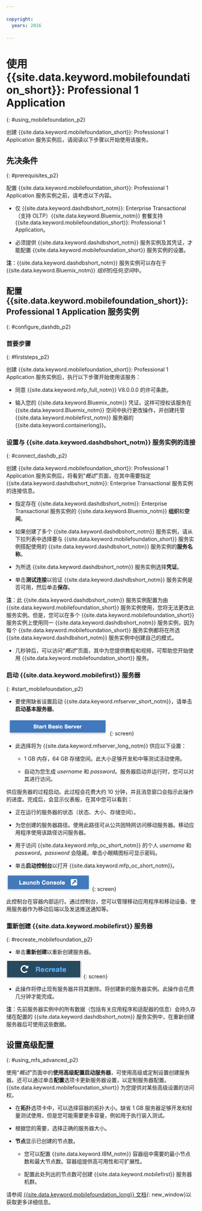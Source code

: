 ```yaml
---

copyright:
  years: 2016

---
```


#	使用 {{site.data.keyword.mobilefoundation_short}}: Professional 1 Application
{: #using_mobilefoundation_p2}


创建 {{site.data.keyword.mobilefoundation_short}}: Professional 1 Application 服务实例后，请阅读以下步骤以开始使用该服务。

## 先决条件
{: #prerequisites_p2}

配置 {{site.data.keyword.mobilefoundation_short}}: Professional 1 Application 服务实例之前，请考虑以下内容。
* 仅 {{site.data.keyword.dashdbshort_notm}}: Enterprise Transactional（支持 OLTP）{{site.data.keyword.Bluemix_notm}} 套餐支持 {{site.data.keyword.mobilefoundation_short}}: Professional 1 Application。

* 必须提供 {{site.data.keyword.dashdbshort_notm}} 服务实例及其凭证，才能配置 {{site.data.keyword.mobilefoundation_short}} 服务实例的设置。

**注**：{{site.data.keyword.dashdbshort_notm}} 服务实例可以存在于 {{site.data.keyword.Bluemix_notm}} *组织*的任何*空间*中。  

## 配置 {{site.data.keyword.mobilefoundation_short}}: Professional 1 Application 服务实例
{: #configure_dashdb_p2}

###  首要步骤
{: #firststeps_p2}

创建 {{site.data.keyword.mobilefoundation_short}}: Professional 1 Application 服务实例后，执行以下步骤开始使用该服务：

* 同意 {{site.data.keyword.mfp_full_notm}} V8.0.0.0 的许可条款。

* 输入您的 {{site.data.keyword.Bluemix_notm}} 凭证。这样可授权该服务在 {{site.data.keyword.Bluemix_notm}} 空间中执行更改操作，并创建托管 {{site.data.keyword.mobilefirst_notm}} 服务器的 {{site.data.keyword.containerlong}}。


### 设置与 {{site.data.keyword.dashdbshort_notm}} 服务实例的连接
{: #connect_dashdb_p2}

创建 {{site.data.keyword.mobilefoundation_short}}: Professional 1 Application 服务实例后，将看到“*概述*”页面，在其中需要指定 {{site.data.keyword.dashdbshort_notm}}: Enterprise Transactional 服务实例的连接信息。

* 指定存在 {{site.data.keyword.dashdbshort_notm}}: Enterprise Transactional 服务实例的 {{site.data.keyword.Bluemix_notm}} **组织**和**空间**。
* 如果创建了多个 {{site.data.keyword.dashdbshort_notm}} 服务实例，请从下拉列表中选择要与 {{site.data.keyword.mobilefoundation_short}} 服务实例搭配使用的 {{site.data.keyword.dashdbshort_notm}} 服务实例的**服务名称**。
* 为所选 {{site.data.keyword.dashdbshort_notm}} 服务实例选择**凭证**。

* 单击**测试连接**以验证 {{site.data.keyword.dashdbshort_notm}} 服务实例是否可用，然后单击**保存**。

**注**：此 {{site.data.keyword.dashdbshort_notm}} 服务实例配置为由 {{site.data.keyword.mobilefoundation_short}} 服务实例使用，您将无法更改此服务实例。但是，您可以在多个 {{site.data.keyword.mobilefoundation_short}} 服务实例上使用同一 {{site.data.keyword.dashdbshort_notm}} 服务实例，因为每个 {{site.data.keyword.mobilefoundation_short}} 服务实例都将在所选 {{site.data.keyword.dashdbshort_notm}} 服务实例中创建自己的模式。

* 几秒钟后，可以访问“*概述*”页面，其中为您提供教程和视频，可帮助您开始使用 {{site.data.keyword.mobilefoundation_short}} 服务。

### 启动 {{site.data.keyword.mobilefirst}} 服务器
{: #start_mobilefoundation_p2}

* 要使用缺省设置启动 {{site.data.keyword.mfserver_short_notm}}，请单击**启动基本服务器**。

![启动基本服务器](images/start_basic_server.png "图 1. 启动基本服务器")
{: screen}
* 此选择将为 {{site.data.keyword.mfserver_long_notm}} 供应以下设置：
    -  1 GB 内存，64 GB 存储空间。此大小足够开发和中等测试活动使用。

    -	自动为您生成 *username* 和 *password*。服务器启动并运行时，您可以对其进行访问。

供应服务器的过程启动。此过程会花费大约 10 分钟，并且消息窗口会指示此操作的进度。完成后，会显示仪表板，在其中您可以看到：

  -	正在运行的服务器的状态（状态、大小、存储空间）。

  -	为您创建的服务器路径。使用此路径可从公共因特网访问移动服务器。移动应用程序使用该路径访问服务器。

  -	用于访问 {{site.data.keyword.mfp_oc_short_notm}} 的个人 *username* 和 *password*。*password* 会隐藏。单击小眼睛图标可显示密码。

*	单击**启动控制台**以打开 {{site.data.keyword.mfp_oc_short_notm}}。

![启动控制台](images/launch_console.png "图 2. 启动控制台")
{: screen}

此控制台在容器内部运行。通过控制台，您可以管理移动应用程序和移动设备、使用服务器作为移动后端以及发送推送通知等。

### 重新创建 {{site.data.keyword.mobilefirst}} 服务器
{: #recreate_mobilefoundation_p2}

*	单击**重新创建**以重新创建服务器。

![重新创建](images/recreate.png "图 3. 重新创建")
{: screen}

* 此操作将停止现有服务器并将其删除。将创建新的服务器实例。此操作会花费几分钟才能完成。

**注**：先前服务器实例中的所有数据（包括有关应用程序和适配器的信息）会持久存储在配置的 {{site.data.keyword.dashdbshort_notm}} 服务实例中，在重新创建服务器后可使用这些数据。

##	设置高级配置
{: #using_mfs_advanced_p2}

使用“*概述*”页面中的**使用高级配置启动服务器**，可使用高级或定制设置创建服务器。还可以通过单击**配置**选项卡更新服务器设置，以定制服务器配置。{{site.data.keyword.mobilefoundation_short}} 为您提供对某些高级设置的访问权。

*	在**拓扑**选项卡中，可以选择容器的拓扑大小。缺省 1 GB 服务器足够开发和轻量测试使用，但是您可能需要更多容量，例如用于执行装入测试。
  - 根据您的需要，选择正确的服务器大小。

  - **节点**显示已创建的节点数。
      - 您可以配置 {{site.data.keyword.IBM_notm}} 容器组中需要的最小节点数和最大节点数。容器组提供高可用性和可扩展性。

      - 配置此处列出的节点数可创建 {{site.data.keyword.mobilefirst}} 服务器机群。

请参阅 [{{site.data.keyword.mobilefoundation_long}} 文档](https://www.ibm.com/support/knowledgecenter/SSHS8R_8.0.0/wl_welcome.html){: new_window}以获取更多详细信息。

